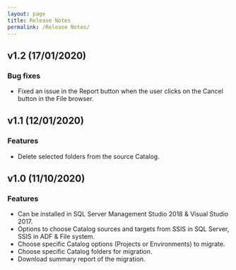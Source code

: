 ```yaml
---
layout: page
title: Release Notes
permalink: /Release Notes/
---
```

## v1.2 (17/01/2020)

### Bug fixes

  * Fixed an issue in the Report button when the user clicks on the Cancel button in the File browser.

## v1.1 (12/01/2020)

### Features

  * Delete selected folders from the source Catalog. 

## v1.0 (11/10/2020)

### Features

  * Can be installed in SQL Server Management Studio 2018 & Visual Studio 2017.
  * Options to choose Catalog sources and targets from SSIS in SQL Server, SSIS in ADF & File system.
  * Choose specific Catalog options (Projects or Environments) to migrate.
  * Choose specific Catalog folders for migration.
  * Download summary report of the migration.
  
  

